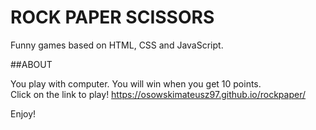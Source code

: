 # ROCK PAPER SCISSORS
Funny games based on HTML, CSS and JavaScript. 

##ABOUT

You play with computer. You will win when you get 10 points.  
Click on the link to play! 
https://osowskimateusz97.github.io/rockpaper/

Enjoy!
